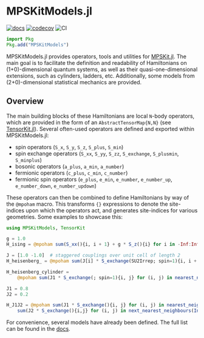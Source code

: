 # MPSKitModels.jl

[![docs][docs-dev-img]][docs-dev-url] [![codecov][codecov-img]][codecov-url] ![CI][ci-url]

[docs-dev-img]: https://img.shields.io/badge/docs-dev-blue.svg
[docs-dev-url]: https://maartenvd.github.io/MPSKitModels.jl/dev/

[codecov-img]: https://codecov.io/gh/maartenvd/MPSKitModels.jl/branch/master/graph/badge.svg
[codecov-url]: https://codecov.io/gh/maartenvd/MPSKitModels.jl

[ci-url]: https://github.com/maartenvd/MPSKitModels.jl/workflows/CI/badge.svg


```julia
import Pkg
Pkg.add("MPSKitModels")
```

MPSKitModels.jl provides operators, tools and utilities for [MPSKit.jl](https://github.com/maartenvd/MPSKit.jl).
The main goal is to facilitate the definition and readability of Hamiltonians on (1+0)-dimensional quantum systems, as well as their quasi-one-dimensional extensions, such as cylinders, ladders, etc.
Additionally, some models from (2+0)-dimensional statistical mechanics are provided.

## Overview

The main building blocks of these Hamiltonians are local ``N``-body operators, which are provided in the form of an ``AbstractTensorMap{N,N}`` (see [TensorKit.jl](https://github.com/Jutho/TensorKit.jl)).
Several often-used operators are defined and exported within MPSKitModels.jl:

* spin operators (`S_x`, `S_y`, `S_z`, `S_plus`, `S_min`)
* spin exchange operators (`S_xx`, `S_yy`, `S_zz`, `S_exchange`, `S_plusmin`, `S_minplus`)
* bosonic operators (`a_plus`, `a_min`, `a_number`)
* fermionic operators (`c_plus`, `c_min`, `c_number`)
* fermionic spin operators (`e_plus`, `e_min`, `e_number`, `e_number_up`, `e_number_down`, `e_number_updown`)

These operators can then be combined to define Hamiltonians by way of the ``@mpoham`` macro.
This transforms ``{}`` expressions to denote the site-indices upon which the operators act, and generates site-indices for various geometries.
Some examples to showcase this:

```julia
using MPSKitModels, TensorKit

g = 1.0
H_ising = @mpoham sum(S_xx(){i, i + 1} + g * S_z(){i} for i in -Inf:Inf)

J = [1.0 -1.0]  # staggered couplings over unit cell of length 2
H_heisenberg_ = @mpoham sum(J[i] * S_exchange(SU2Irrep; spin=1){i, i + 1} for i in vertices(InfiniteChain(2)))

H_heisenberg_cylinder =
    @mpoham sum(J1 * S_exchange(; spin=1){i, j} for (i, j) in nearest_neighbours(InfiniteCylinder(3)))

J1 = 0.8
J2 = 0.2

H_J1J2 = @mpoham sum(J1 * S_exchange(){i, j} for (i, j) in nearest_neighbours(InfiniteCylinder(4))) +
    sum(J2 * S_exchange(){i,j} for (i, j) in next_nearest_neighbours(InfiniteCylinder(4)))
```

For convenience, several models have already been defined. The full list can be found in the [docs]([docs-dev-url]).

